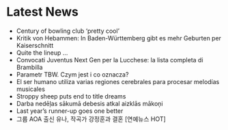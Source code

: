 # Latest News
-  Century of bowling club ‘pretty cool’
-  Kritik von Hebammen: In Baden-Württemberg gibt es mehr Geburten per Kaiserschnitt
-  Quite the lineup ...
-  Convocati Juventus Next Gen per la Lucchese: la lista completa di Brambilla
-  Parametr TBW. Czym jest i co oznacza?
-  El ser humano utiliza varias regiones cerebrales para procesar melodías musicales
-  Stroppy sheep puts end to title dreams
-  Darba nedēļas sākumā debesis atkal aizklās mākoņi
-  Last year’s runner-up goes one better
-  그룹 AOA 출신 유나, 작곡가 강정훈과 결혼 [연예뉴스 HOT]
